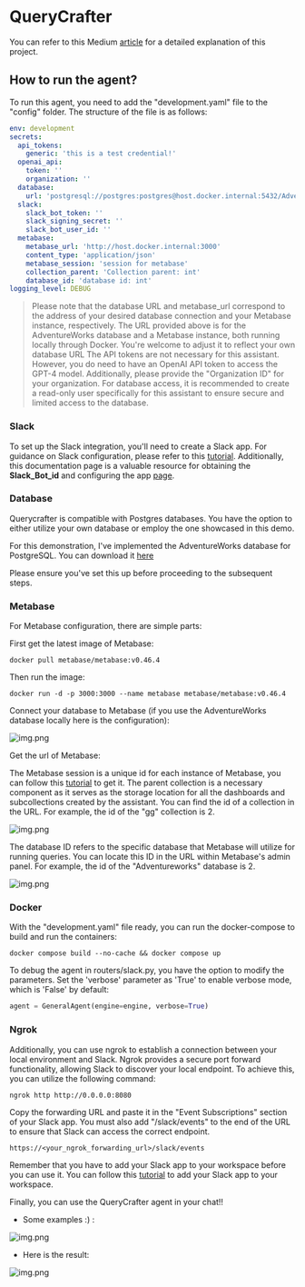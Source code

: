 # QueryCrafter

You can refer to this Medium [article](https://medium.com/p/97f60aa26708) for a detailed explanation of this project.


## How to run the agent?

To run this agent, you need to add the "development.yaml" file to the "config" folder. The structure of the file is as follows:

```yaml
env: development
secrets:
  api_tokens:
    generic: 'this is a test credential!'
  openai_api:
    token: ''
    organization: ''
  database:
    url: 'postgresql://postgres:postgres@host.docker.internal:5432/Adventureworks'
  slack:
    slack_bot_token: ''
    slack_signing_secret: ''
    slack_bot_user_id: ''
  metabase:
    metabase_url: 'http://host.docker.internal:3000'
    content_type: 'application/json'
    metabase_session: 'session for metabase'
    collection_parent: 'Collection parent: int'
    database_id: 'database id: int'
logging_level: DEBUG
```
> Please note that the database URL and metabase_url correspond to the address of your desired database connection and your Metabase instance, respectively. The URL provided above is for the AdventureWorks database and a Metabase instance, both running locally through Docker. You're welcome to adjust it to reflect your own database URL
The API tokens are not necessary for this assistant. However, you do need to have an OpenAI API token to access the GPT-4 model. Additionally, please provide the "Organization ID" for your organization. For database access, it is recommended to create a read-only user specifically for this assistant to ensure secure and limited access to the database.

### Slack

To set up the Slack integration, you'll need to create a Slack app. For guidance on Slack configuration, please refer to this [tutorial](https://www.youtube.com/watch?v=3jFXRNn2Bu8&t=1510s&ab_channel=DaveEbbelaar).
Additionally, this documentation page is a valuable resource for obtaining the **Slack_Bot_id** and configuring the app [page](https://docs.datalumina.io/3y3XPD66nBJaub/b/2808AFE6-41C8-46EF-A4AB-52A4B021993A/Part-1-%E2%80%94-Slack-Setup).


 
### Database

Querycrafter is compatible with Postgres databases. You have the option to either utilize your own database or employ the one showcased in this demo.

For this demonstration, I've implemented the AdventureWorks database for PostgreSQL. You can download it [here](https://github.com/lorint/AdventureWorks-for-Postgres)

Please ensure you've set this up before proceeding to the subsequent steps.

### Metabase
For Metabase configuration, there are simple parts:

First get the latest image of Metabase:
```
docker pull metabase/metabase:v0.46.4
```

Then run the image:
```
docker run -d -p 3000:3000 --name metabase metabase/metabase:v0.46.4
```

Connect your database to Metabase (if you use the AdventureWorks database locally here is the configuration):

![img.png](assets/database_config.png)


Get the url of Metabase:


The Metabase session is a unique id for each instance of Metabase, you can follow this [tutorial](https://www.metabase.com/learn/administration/metabase-api#authenticate-your-requests-with-a-session-token) to get it.
The parent collection is a necessary component as it serves as the storage location for all the dashboards and subcollections created by the assistant. You can find the id of a collection in the URL. For example, the id of the "gg" collection is 2.

![img.png](assets/collection_id.png)

The database ID refers to the specific database that Metabase will utilize for running queries. You can locate this ID in the URL within Metabase's admin panel. For example, the id of the "Adventureworks" database is 2.

![img.png](assets/database_id.png)

### Docker

With the "development.yaml" file ready, you can run the docker-compose to build and run the containers:
```
docker compose build --no-cache && docker compose up
```

To debug the agent in routers/slack.py, you have the option to modify the parameters. Set the 'verbose' parameter as 'True' to enable verbose mode, which is 'False' by default:

```python
agent = GeneralAgent(engine=engine, verbose=True)
```

### Ngrok
Additionally, you can use ngrok to establish a connection between your local environment and Slack. Ngrok provides a secure port forward functionality, allowing Slack to discover your local endpoint. To achieve this, you can utilize the following command:
```
ngrok http http://0.0.0.0:8080
```
Copy the forwarding URL and paste it in the "Event Subscriptions" section of your Slack app. You must also add "/slack/events" to the end of the URL to ensure that Slack can access the correct endpoint.
```
https://<your_ngrok_forwarding_url>/slack/events
```

Remember that you have to add your Slack app to your workspace before you can use it. 
You can follow this [tutorial](https://www.youtube.com/watch?v=dKSiV0s0Jkg) to add your Slack app to your workspace.


Finally, you can use the QueryCrafter agent in your chat!!

- Some examples :) :

![img.png](assets/questions_to_querycrafter.png)

- Here is the result:

![img.png](assets/dashboard.png)